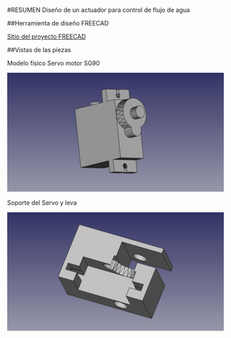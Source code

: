 #RESUMEN Diseño de un actuador para control de flujo de agua

##Herramienta de diseño FREECAD

[Sitio del proyecto FREECAD](http://www.freecadweb.org/)

##Vistas de las piezas

Modelo físico Servo motor SG90

![SERVO](./sg90.jpeg)

Soporte del Servo y leva

![SOPORTE](./valvula.jpeg)

